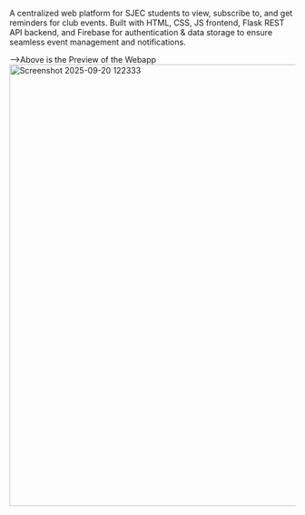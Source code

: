 A centralized web platform for SJEC students to view, subscribe to, and get reminders for club events. Built with HTML, CSS, JS frontend, Flask REST API backend, and Firebase for authentication & data storage to ensure seamless event management and notifications.



-->Above is the Preview of the Webapp
<img width="913" height="778" alt="Screenshot 2025-09-20 122333" src="https://github.com/user-attachments/assets/9f2b39ca-3a44-4cf6-a51f-dde1cef83237" />

